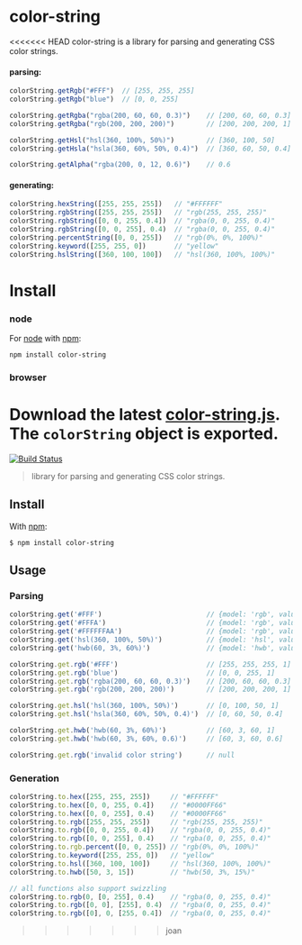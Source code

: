 # color-string
<<<<<<< HEAD
color-string is a library for parsing and generating CSS color strings.

#### parsing:
```javascript
colorString.getRgb("#FFF")  // [255, 255, 255]
colorString.getRgb("blue")  // [0, 0, 255]

colorString.getRgba("rgba(200, 60, 60, 0.3)")    // [200, 60, 60, 0.3]
colorString.getRgba("rgb(200, 200, 200)")        // [200, 200, 200, 1]

colorString.getHsl("hsl(360, 100%, 50%)")        // [360, 100, 50]
colorString.getHsla("hsla(360, 60%, 50%, 0.4)")  // [360, 60, 50, 0.4]

colorString.getAlpha("rgba(200, 0, 12, 0.6)")    // 0.6
```
#### generating:
```javascript
colorString.hexString([255, 255, 255])   // "#FFFFFF"
colorString.rgbString([255, 255, 255])   // "rgb(255, 255, 255)"
colorString.rgbString([0, 0, 255, 0.4])  // "rgba(0, 0, 255, 0.4)"
colorString.rgbString([0, 0, 255], 0.4)  // "rgba(0, 0, 255, 0.4)"
colorString.percentString([0, 0, 255])   // "rgb(0%, 0%, 100%)"
colorString.keyword([255, 255, 0])       // "yellow"
colorString.hslString([360, 100, 100])   // "hsl(360, 100%, 100%)"
```

# Install

### node
For [node](http://nodejs.org) with [npm](http://npmjs.org):

	npm install color-string

### browser
Download the latest [color-string.js](https://github.com/harthur/color-string/tree/gh-pages). The `colorString` object is exported.
=======

[![Build Status](https://travis-ci.org/Qix-/color-string.svg?branch=master)](https://travis-ci.org/Qix-/color-string)

> library for parsing and generating CSS color strings.

## Install

With [npm](http://npmjs.org/):

```console
$ npm install color-string
```

## Usage

### Parsing

```js
colorString.get('#FFF')                          // {model: 'rgb', value: [255, 255, 255, 1]}
colorString.get('#FFFA')                         // {model: 'rgb', value: [255, 255, 255, 0.67]}
colorString.get('#FFFFFFAA')                     // {model: 'rgb', value: [255, 255, 255, 0.67]}
colorString.get('hsl(360, 100%, 50%)')           // {model: 'hsl', value: [0, 100, 50, 1]}
colorString.get('hwb(60, 3%, 60%)')              // {model: 'hwb', value: [60, 3, 60, 1]}

colorString.get.rgb('#FFF')                      // [255, 255, 255, 1]
colorString.get.rgb('blue')                      // [0, 0, 255, 1]
colorString.get.rgb('rgba(200, 60, 60, 0.3)')    // [200, 60, 60, 0.3]
colorString.get.rgb('rgb(200, 200, 200)')        // [200, 200, 200, 1]

colorString.get.hsl('hsl(360, 100%, 50%)')       // [0, 100, 50, 1]
colorString.get.hsl('hsla(360, 60%, 50%, 0.4)')  // [0, 60, 50, 0.4]

colorString.get.hwb('hwb(60, 3%, 60%)')          // [60, 3, 60, 1]
colorString.get.hwb('hwb(60, 3%, 60%, 0.6)')     // [60, 3, 60, 0.6]

colorString.get.rgb('invalid color string')      // null
```

### Generation

```js
colorString.to.hex([255, 255, 255])     // "#FFFFFF"
colorString.to.hex([0, 0, 255, 0.4])    // "#0000FF66"
colorString.to.hex([0, 0, 255], 0.4)    // "#0000FF66"
colorString.to.rgb([255, 255, 255])     // "rgb(255, 255, 255)"
colorString.to.rgb([0, 0, 255, 0.4])    // "rgba(0, 0, 255, 0.4)"
colorString.to.rgb([0, 0, 255], 0.4)    // "rgba(0, 0, 255, 0.4)"
colorString.to.rgb.percent([0, 0, 255]) // "rgb(0%, 0%, 100%)"
colorString.to.keyword([255, 255, 0])   // "yellow"
colorString.to.hsl([360, 100, 100])     // "hsl(360, 100%, 100%)"
colorString.to.hwb([50, 3, 15])         // "hwb(50, 3%, 15%)"

// all functions also support swizzling
colorString.to.rgb(0, [0, 255], 0.4)    // "rgba(0, 0, 255, 0.4)"
colorString.to.rgb([0, 0], [255], 0.4)  // "rgba(0, 0, 255, 0.4)"
colorString.to.rgb([0], 0, [255, 0.4])  // "rgba(0, 0, 255, 0.4)"
```
>>>>>>> joan
